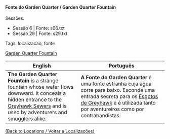
#### Fonte do Garden Quarter / Garden Quarter Fountain

Sessões:  
- Sessão 6 | Fonte: s06.txt  
- Sessão 29 | Fonte: s29.txt  

Tags: localizacao, fonte

[Garden Quarter Fountain](garden_quarter_fountain.png)

| English | Português |
|---------|-----------|
| **The Garden Quarter Fountain** is a strange fountain whose water flows downward. It conceals a hidden entrance to the [Greyhawk Sewers](esgotos_de_greyhawk.md) and is used by adventurers and smugglers alike. | **A Fonte do Garden Quarter** é uma fonte estranha cuja água corre para baixo. Esconde uma entrada secreta para os [Esgotos de Greyhawk](esgotos_de_greyhawk.md) e é utilizada tanto por aventureiros como por contrabandistas. |

[(Back to Locations / Voltar a Localizações)](localizacoes.md)

